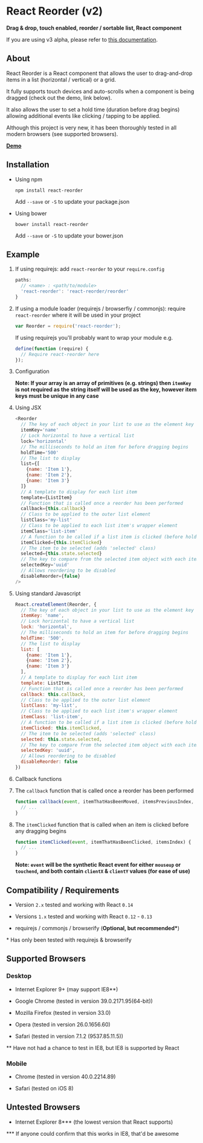 # React Reorder (v2)

__Drag & drop, touch enabled, reorder / sortable list, React component__

If you are using v3 alpha, please refer to [this documentation](https://github.com/JakeSidSmith/react-reorder/blob/rework/README.md).

## About

React Reorder is a React component that allows the user to drag-and-drop items in a list (horizontal / vertical) or a grid.

It fully supports touch devices and auto-scrolls when a component is being dragged (check out the demo, link below).

It also allows the user to set a hold time (duration before drag begins) allowing additional events like clicking / tapping to be applied.

Although this project is very new, it has been thoroughly tested in all modern browsers (see supported browsers).

__[Demo](http://jakesidsmith.github.io/react-reorder/)__

## Installation

* Using npm
    ```shell
    npm install react-reorder
    ```
    Add `--save` or `-S` to update your package.json

* Using bower
    ```shell
    bower install react-reorder
    ```
    Add `--save` or `-S` to update your bower.json

## Example

1. If using requirejs: add `react-reorder` to your `require.config`

    ```javascript
    paths:
      // <name> : <path/to/module>
      'react-reorder': 'react-reorder/reorder'
    }
    ```

2. If using a module loader (requirejs / browserfiy / commonjs): require `react-reorder` where it will be used in your project

    ```javascript
    var Reorder = require('react-reorder');
    ```

    If using requirejs you'll probably want to wrap your module e.g.

    ```javascript
    define(function (require) {
      // Require react-reorder here
    });
    ```

3. Configuration

    **Note: If your array is an array of primitives (e.g. strings) then `itemKey` is not required as the string itself will be used as the key, however item keys must be unique in any case**

  1. Using JSX

      ```javascript
      <Reorder
        // The key of each object in your list to use as the element key
        itemKey='name'
        // Lock horizontal to have a vertical list
        lock='horizontal'
        // The milliseconds to hold an item for before dragging begins
        holdTime='500'
        // The list to display
        list={[
          {name: 'Item 1'},
          {name: 'Item 2'},
          {name: 'Item 3'}
        ]}
        // A template to display for each list item
        template={ListItem}
        // Function that is called once a reorder has been performed
        callback={this.callback}
        // Class to be applied to the outer list element
        listClass='my-list'
        // Class to be applied to each list item's wrapper element
        itemClass='list-item'
        // A function to be called if a list item is clicked (before hold time is up)
        itemClicked={this.itemClicked}
        // The item to be selected (adds 'selected' class)
        selected={this.state.selected}
        // The key to compare from the selected item object with each item object
        selectedKey='uuid'
        // Allows reordering to be disabled
        disableReorder={false}
      />
      ```

  2. Using standard Javascript

      ```javascript
      React.createElement(Reorder, {
        // The key of each object in your list to use as the element key
        itemKey: 'name',
        // Lock horizontal to have a vertical list
        lock: 'horizontal',
        // The milliseconds to hold an item for before dragging begins
        holdTime: '500',
        // The list to display
        list: [
          {name: 'Item 1'},
          {name: 'Item 2'},
          {name: 'Item 3'}
        ],
        // A template to display for each list item
        template: ListItem,
        // Function that is called once a reorder has been performed
        callback: this.callback,
        // Class to be applied to the outer list element
        listClass: 'my-list',
        // Class to be applied to each list item's wrapper element
        itemClass: 'list-item',
        // A function to be called if a list item is clicked (before hold time is up)
        itemClicked: this.itemClicked,
        // The item to be selected (adds 'selected' class)
        selected: this.state.selected,
        // The key to compare from the selected item object with each item object
        selectedKey: 'uuid',
        // Allows reordering to be disabled
        disableReorder: false
      })
      ```

5. Callback functions

  1. The `callback` function that is called once a reorder has been performed

      ```javascript
      function callback(event, itemThatHasBeenMoved, itemsPreviousIndex, itemsNewIndex, reorderedArray) {
        // ...
      }
      ```

  2. The `itemClicked` function that is called when an item is clicked before any dragging begins

      ```javascript
      function itemClicked(event, itemThatHasBeenClicked, itemsIndex) {
        // ...
      }
      ```

      **Note: `event` will be the synthetic React event for either `mouseup` or `touchend`, and both contain `clientX` & `clientY` values (for ease of use)**

## Compatibility / Requirements

* Version `2.x` tested and working with React `0.14`

* Versions `1.x` tested and working with React `0.12` - `0.13`

* requirejs / commonjs / browserify (__Optional, but recommended*__)

\* Has only been tested with requirejs & browserify

## Supported Browsers

### Desktop

* Internet Explorer 9+ (may support IE8**)

* Google Chrome (tested in version 39.0.2171.95(64-bit))

* Mozilla Firefox (tested in version 33.0)

* Opera (tested in version 26.0.1656.60)

* Safari (tested in version 7.1.2 (9537.85.11.5))

\** Have not had a chance to test in IE8, but IE8 is supported by React


### Mobile

* Chrome (tested in version 40.0.2214.89)

* Safari (tested on iOS 8)

## Untested Browsers

* Internet Explorer 8*** (the lowest version that React supports)

\*** If anyone could confirm that this works in IE8, that'd be awesome
